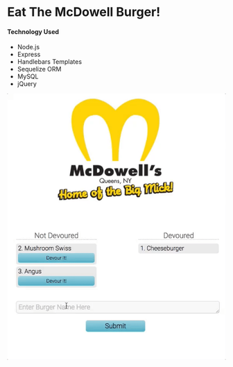 # Eat The McDowell Burger!

#### Technology Used
* Node.js
* Express
* Handlebars Templates
* Sequelize ORM
* MySQL
* jQuery

![Example](./screenshot/example.gif)
